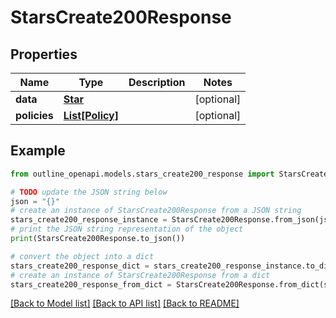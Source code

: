 # StarsCreate200Response


## Properties

Name | Type | Description | Notes
------------ | ------------- | ------------- | -------------
**data** | [**Star**](Star.md) |  | [optional] 
**policies** | [**List[Policy]**](Policy.md) |  | [optional] 

## Example

```python
from outline_openapi.models.stars_create200_response import StarsCreate200Response

# TODO update the JSON string below
json = "{}"
# create an instance of StarsCreate200Response from a JSON string
stars_create200_response_instance = StarsCreate200Response.from_json(json)
# print the JSON string representation of the object
print(StarsCreate200Response.to_json())

# convert the object into a dict
stars_create200_response_dict = stars_create200_response_instance.to_dict()
# create an instance of StarsCreate200Response from a dict
stars_create200_response_from_dict = StarsCreate200Response.from_dict(stars_create200_response_dict)
```
[[Back to Model list]](../README.md#documentation-for-models) [[Back to API list]](../README.md#documentation-for-api-endpoints) [[Back to README]](../README.md)


